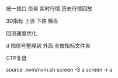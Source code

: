统一接口  交易 实时行情 历史行情回放   

3D指标  上涨 下跌 横盘  

回测速度优化  

d 把信号整理到 外面  全放指标文件夹 

CTP复盘 


source .nvm/nvm.sh
screen -S a
screen -r a